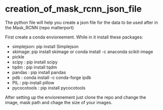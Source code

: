 # creation_of_mask_rcnn_json_file
The python file will help you create a json file for the data to be used after in the Mask_RCNN (repo matterport)

First create a conda envioreement.
While in it install these packages: 
* simplejson: pip install Simplejson 
* skimage: pip install skimage or  conda install -c anaconda scikit-image  
* pickle 
* scipy : pip install scipy 
* tqdm : pip install tqdm 
* pandas : pip install pandas
* pdb :  conda install -c conda-forge ipdb 
* PIL : pip install pillow
* pycocotools : pip install pycocotools

After setting up the enviorenement just clone the repo and change the image, mask path and chage the size of your images. 
